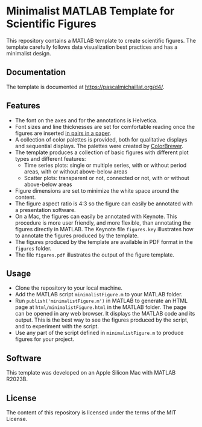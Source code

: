 # Minimalist MATLAB Template for Scientific Figures

This repository contains a MATLAB template to create scientific figures. The template carefully follows data visualization best practices and has a minimalist design.

## Documentation

The template is documented at https://pascalmichaillat.org/d4/.

## Features

+ The font on the axes and for the annotations is Helvetica.
+ Font sizes and line thicknesses are set for comfortable reading once the figures are inserted [in pairs in a paper](https://github.com/pmichaillat/latex-paper).
+ A collection of color palettes is provided, both for qualitative displays and sequential displays. The palettes were created by [ColorBrewer](https://github.com/axismaps/colorbrewer).
+ The template produces a collection of basic figures with different plot types and different features:
    * Time series plots: single or multiple series, with or without period areas, with or without above-below areas
    * Scatter plots: transparent or not, connected or not, with or without above-below areas
+ Figure dimensions are set to minimize the white space around the content.
+ The figure aspect ratio is 4:3 so the figure can easily be annotated with a presentation software.
+ On a Mac, the figures can easily be annotated with Keynote. This procedure is more user friendly, and more flexible, than annotating the figures directly in MATLAB. The Keynote file `figures.key` illustrates how to annotate the figures produced by the template.
+ The figures produced by the template are available in PDF format in the `figures` folder.
+ The file `figures.pdf` illustrates the output of the figure template.

## Usage

+ Clone the repository to your local machine.
+ Add the MATLAB script `minimalistFigure.m` to your MATLAB folder.
+ Run `publish('minimalistFigure.m')` in MATLAB to generate an HTML page at `html/minimalistFigure.html` in the MATLAB folder. The page can be opened in any web browser. It displays the MATLAB code and its output. This is the best way to see the figures produced by the script, and to experiment with the script.
+ Use any part of the script defined in `minimalistFigure.m` to produce figures for your project.

## Software

This template was developed on an Apple Silicon Mac with MATLAB R2023B.

## License

The content of this repository is licensed under the terms of the MIT License.
